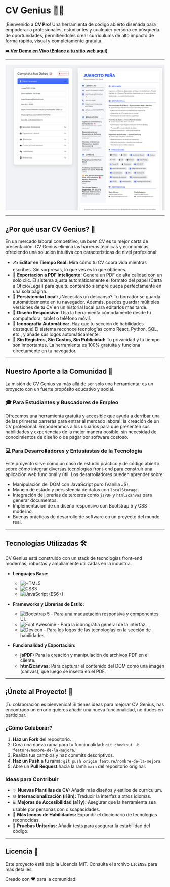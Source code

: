 # CV Genius 📄✨

¡Bienvenido a **CV Pro**! Una herramienta de código abierto diseñada para empoderar a profesionales, estudiantes y cualquier persona en búsqueda de oportunidades, permitiéndoles crear currículums de alto impacto de forma rápida, visual y completamente gratuita.

**[➡️ Ver Demo en Vivo (Enlace a tu sitio web aquí)](#)**

---

![Captura de Pantalla de CV Genius](Screenshot_600.png) 


---

## ¿Por qué usar CV Genius? 🤔

En un mercado laboral competitivo, un buen CV es tu mejor carta de presentación. CV Genius elimina las barreras técnicas y económicas, ofreciendo una solución intuitiva con características de nivel profesional:

*   ✍️ **Editor en Tiempo Real:** Mira cómo tu CV cobra vida mientras escribes. Sin sorpresas, lo que ves es lo que obtienes.
*   📄 **Exportación a PDF Inteligente:** Genera un PDF de alta calidad con un solo clic. El sistema ajusta automáticamente el formato del papel (Carta a Oficio/Legal) para que tu contenido siempre quepa perfectamente en una sola página.
*   💾 **Persistencia Local:** ¿Necesitas un descanso? Tu borrador se guarda automáticamente en tu navegador. Además, puedes guardar múltiples versiones de tu CV en un historial local para editarlos más tarde.
*   📱 **Diseño Responsivo:** Usa la herramienta cómodamente desde tu computadora, tablet o teléfono móvil.
*   🎨 **Iconografía Automática:** ¡Haz que tu sección de habilidades destaque! El sistema reconoce tecnologías como React, Python, SQL, etc., y añade sus logos automáticamente.
*   🚫 **Sin Registros, Sin Costos, Sin Publicidad:** Tu privacidad y tu tiempo son importantes. La herramienta es 100% gratuita y funciona directamente en tu navegador.

---

## Nuestro Aporte a la Comunidad 💖

La misión de CV Genius va más allá de ser solo una herramienta; es un proyecto con un fuerte propósito educativo y social.

### 🎓 Para Estudiantes y Buscadores de Empleo
Ofrecemos una herramienta gratuita y accesible que ayuda a derribar una de las primeras barreras para entrar al mercado laboral: la creación de un CV profesional. Empoderamos a los usuarios para que presenten sus habilidades y experiencias de la mejor manera posible, sin necesidad de conocimientos de diseño o de pagar por software costoso.

### 💻 Para Desarrolladores y Entusiastas de la Tecnología
Este proyecto sirve como un caso de estudio práctico y de código abierto sobre cómo integrar diversas tecnologías front-end para construir una aplicación web funcional y útil. Los desarrolladores pueden aprender sobre:

*   Manipulación del DOM con JavaScript puro (Vanilla JS).
*   Manejo de estado y persistencia de datos con `localStorage`.
*   Integración de librerías de terceros como `jsPDF` y `html2canvas` para generar documentos.
*   Implementación de un diseño responsivo con Bootstrap 5 y CSS moderno.
*   Buenas prácticas de desarrollo de software en un proyecto del mundo real.

---

## Tecnologías Utilizadas 🛠️

CV Genius está construido con un stack de tecnologías front-end modernas, robustas y ampliamente utilizadas en la industria.

*   **Lenguajes Base:**
    *   ![HTML5](https://img.shields.io/badge/HTML5-E34F26?style=for-the-badge&logo=html5&logoColor=white)
    *   ![CSS3](https://img.shields.io/badge/CSS3-1572B6?style=for-the-badge&logo=css3&logoColor=white)
    *   ![JavaScript (ES6+)](https://img.shields.io/badge/JavaScript-F7DF1E?style=for-the-badge&logo=javascript&logoColor=black)

*   **Frameworks y Librerías de Estilo:**
    *   ![Bootstrap 5](https://img.shields.io/badge/Bootstrap-563D7C?style=for-the-badge&logo=bootstrap&logoColor=white) - Para una maquetación responsiva y componentes UI.
    *   ![Font Awesome](https://img.shields.io/badge/Font_Awesome-528DD7?style=for-the-badge&logo=fontawesome&logoColor=white) - Para la iconografía general de la interfaz.
    *   ![Devicon](https://img.shields.io/badge/Devicon-222222?style=for-the-badge&logo=devicon&logoColor=white) - Para los logos de las tecnologías en la sección de habilidades.

*   **Funcionalidad y Exportación:**
    *   **jsPDF:** Para la creación y manipulación de archivos PDF en el cliente.
    *   **html2canvas:** Para capturar el contenido del DOM como una imagen (canvas), que luego se inserta en el PDF.

---

## ¡Únete al Proyecto! 🤝

¡Tu colaboración es bienvenida! Si tienes ideas para mejorar CV Genius, has encontrado un error o quieres añadir una nueva funcionalidad, no dudes en participar.

### ¿Cómo Colaborar?
1.  **Haz un Fork** del repositorio.
2.  Crea una nueva rama para tu funcionalidad: `git checkout -b feature/nombre-de-la-mejora`.
3.  Realiza tus cambios y haz commits descriptivos.
4.  **Haz un Push** a tu rama: `git push origin feature/nombre-de-la-mejora`.
5.  Abre un **Pull Request** hacia la rama `main` del repositorio original.

### Ideas para Contribuir
*   ✨ **Nuevas Plantillas de CV:** Añadir más diseños y estilos de currículum.
*   🌐 **Internacionalización (i18n):** Traducir la interfaz a otros idiomas.
*   ♿ **Mejoras de Accesibilidad (a11y):** Asegurar que la herramienta sea usable por personas con discapacidades.
*   🧩 **Más Iconos de Habilidades:** Expandir el diccionario de tecnologías reconocidas.
*   🧪 **Pruebas Unitarias:** Añadir tests para asegurar la estabilidad del código.

---

## Licencia 📄

Este proyecto está bajo la Licencia MIT. Consulta el archivo `LICENSE` para más detalles.

Creado con ❤️ para la comunidad.
